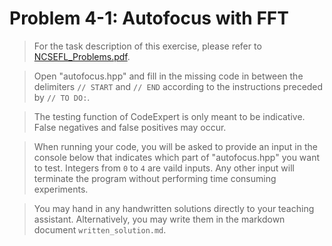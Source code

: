 # Problem 4-1: Autofocus with FFT

> For the task description of this exercise, please refer to [NCSEFL_Problems.pdf](
https://www.sam.math.ethz.ch/~grsam/NumMeth/HOMEWORK/NCSEFL_Problems.pdf). 

> Open "autofocus.hpp" and fill in the missing code in between the delimiters `// START` and `// END` according to the instructions preceded by `// TO DO:`.

> The testing function of CodeExpert is only meant to be indicative. False negatives and false positives may occur.

> When running your code, you will be asked to provide an input in the console below that indicates which part of "autofocus.hpp" you want to test. Integers from `0` to `4` are vaild inputs. Any other input will terminate the program without performing time consuming experiments.

> You may hand in any handwritten solutions directly to your teaching assistant. Alternatively, you may write them in the markdown document `written_solution.md`.
